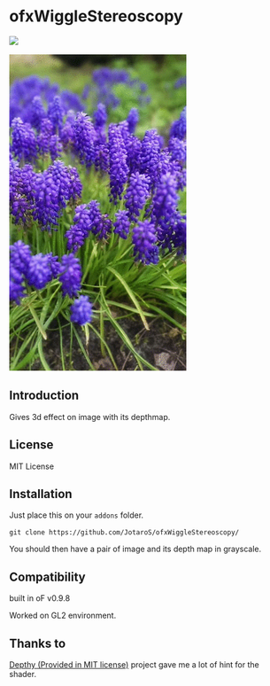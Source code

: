 ofxWiggleStereoscopy
=====================================

![](https://travis-ci.org/JotaroS/ofxWiggleStereoscopy.svg?branch=master)

![gif](https://github.com/JotaroS/ofxWiggleStereoscopy/blob/media/media/wiggle.gif)


Introduction
------------
Gives 3d effect on image with its depthmap.

License
-------
MIT License

Installation
------------
Just place this on your `addons` folder.

```
git clone https://github.com/JotaroS/ofxWiggleStereoscopy/
```

You should then have a pair of image and its depth map in grayscale.


Compatibility
------------
built in oF v0.9.8

Worked on GL2 environment.

Thanks to
------------
[Depthy (Provided in MIT license)](https://github.com/panrafal/depthy) project gave me a lot of hint for the shader.
